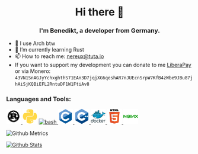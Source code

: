 <h1 align="center">Hi there 👋</h1>
<h3 align="center">I'm Benedikt, a developer from Germany.</h3>

- :penguin: I use Arch btw
- 🌱 I’m currently learning Rust
- 📫 How to reach me: [nereux@tuta.io](mailto:nereux@tuta.io)
- If you want to support my development you can donate to me [LiberaPay](https://liberapay.com/Nereuxofficial/) or via Monero: ```43VN1SnAGJyYchxghthS71EAn3D7jqjXG6qeshAR7nJUEcnSrpW7KfB4zWbe9JBu87jhAiSjKQBiEFL2RntuDF1W1FtiAv8```


<h3 align="left">Languages and Tools:</h3>
<p align="left"> 

<a href="https://www.rust-lang.org" target="_blank" rel="noreferrer"> <img src="https://raw.githubusercontent.com/devicons/devicon/master/icons/rust/rust-plain.svg" alt="rust" width="40" height="40"/> </a> <a> <img src="https://raw.githubusercontent.com/devicons/devicon/master/icons/python/python-plain.svg" width=40 height=40/></a> <a href="https://www.gnu.org/software/bash/" target="_blank" rel="noreferrer"> <img src="https://www.vectorlogo.zone/logos/gnu_bash/gnu_bash-icon.svg" alt="bash" width="40" height="40"/> </a> <a href="https://www.cprogramming.com/" target="_blank" rel="noreferrer"> <img src="https://raw.githubusercontent.com/devicons/devicon/master/icons/c/c-original.svg" alt="c" width="40" height="40"/> </a> <a href="https://www.w3schools.com/cpp/" target="_blank" rel="noreferrer"> <img src="https://raw.githubusercontent.com/devicons/devicon/master/icons/cplusplus/cplusplus-original.svg" alt="cplusplus" width="40" height="40"/> </a> <a href="https://www.docker.com/" target="_blank" rel="noreferrer"> <img src="https://raw.githubusercontent.com/devicons/devicon/master/icons/docker/docker-original-wordmark.svg" alt="docker" width="40" height="40"/> </a> <a href="https://www.w3.org/html/" target="_blank" rel="noreferrer"> <img src="https://raw.githubusercontent.com/devicons/devicon/master/icons/html5/html5-original-wordmark.svg" alt="html5" width="40" height="40"/> </a> <a href="https://www.nginx.com" target="_blank" rel="noreferrer"> <img src="https://raw.githubusercontent.com/devicons/devicon/master/icons/nginx/nginx-original.svg" alt="nginx" width="40" height="40"/> </a>  </p>

![Github Metrics](https://metrics.lecoq.io/Nereuxofficial?template=classic&config.timezone=Europe%2FBerlin)
  
  
[![Github Stats](https://awesome-github-stats.azurewebsites.net/user-stats/Nereuxofficial?cardType=level&theme=nightowl)](https://git.io/awesome-stats-card)
